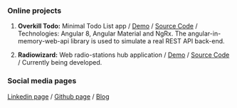 ### Online projects

1. **Overkill Todo:** Minimal Todo List app / [Demo](https://nperon.github.io/overkill-todo/) / [Source Code](https://github.com/nperon/overkill-todo) / Technologies: Angular 8, Angular Material and NgRx. The angular-in-memory-web-api library is used to simulate a real REST API back-end. 

2. **Radiowizard:** Web radio-stations hub application / [Demo](https://nperon.github.io/radiowizard/) / [Source Code](https://github.com/nperon/radiowizard) / Currently being developed.


### Social media pages

[Linkedin page](https://www.linkedin.com/in/nicolas-peron-52b250140/) / [Github page](https://github.com/nperon) / [Blog](https://nperon.netlify.com)

